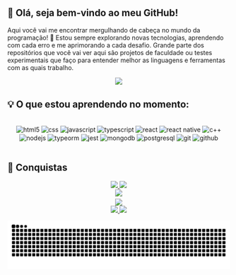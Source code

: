 <h2>👋 Olá, seja bem-vindo ao meu GitHub!</h2>
Aqui você vai me encontrar mergulhando de cabeça no mundo da programação! 🚀
Estou sempre explorando novas tecnologias, aprendendo com cada erro e me aprimorando a cada desafio.
Grande parte dos repositórios que você vai ver aqui são projetos de faculdade ou testes experimentais que faço para entender melhor as linguagens e ferramentas com as quais trabalho.

<p align="center">
  <img src="https://komarev.com/ghpvc/?username=andreluke&color=blue&style=flat-square">
</p>

<h2>💡 O que estou aprendendo no momento:</h2>
<div align="center" style="display: inline_block"><br> 
 
  <img class="tech-icon" align="center" alt="html5" src="https://img.shields.io/badge/HTML5-E34F26?style=for-the-badge&logo=html5&logoColor=white"/> 
  <img class="tech-icon" align="center" alt="css" src="https://img.shields.io/badge/CSS-1572B6?style=for-the-badge&logo=css3&logoColor=white"/> 
  <img class="tech-icon" align="center" alt="javascript" src="https://img.shields.io/badge/JavaScript-F7DF1E?style=for-the-badge&logo=javascript&logoColor=black"/> 
  <img class="tech-icon" align="center" alt="typescript" src="https://img.shields.io/badge/TypeScript-007ACC?style=for-the-badge&logo=typescript&logoColor=white"/> 
  <img class="tech-icon" align="center" alt="react" src="https://img.shields.io/badge/React-61DAFB?style=for-the-badge&logo=react&logoColor=black"/> 
  <img class="tech-icon" align="center" alt="react native" src="https://img.shields.io/badge/React_Native-61DAFB?style=for-the-badge&logo=react&logoColor=black"/> 
  <img class="tech-icon" align="center" alt="c++" src="https://img.shields.io/badge/C++-00599C?style=for-the-badge&logo=cplusplus&logoColor=white"/> 
  <img class="tech-icon" align="center" alt="nodejs" src="https://img.shields.io/badge/Node.js-339933?style=for-the-badge&logo=nodedotjs&logoColor=white"/> 
  <img class="tech-icon" align="center" alt="typeorm" src="https://img.shields.io/badge/TypeORM-FF8C00?style=for-the-badge&logo=typeorm&logoColor=white"/> 
  <img class="tech-icon" align="center" alt="jest" src="https://img.shields.io/badge/Jest-C21325?style=for-the-badge&logo=jest&logoColor=white"/> 
  <img class="tech-icon" align="center" alt="mongodb" src="https://img.shields.io/badge/MongoDB-47A248?style=for-the-badge&logo=mongodb&logoColor=white"/> 
  <img class="tech-icon" align="center" alt="postgresql" src="https://img.shields.io/badge/PostgreSQL-316192?style=for-the-badge&logo=postgresql&logoColor=white"/> 
  <img class="tech-icon" align="center" alt="git" src="https://img.shields.io/badge/Git-F05032?style=for-the-badge&logo=git&logoColor=white"/> 
  <img class="tech-icon" align="center" alt="github" src="https://img.shields.io/badge/GitHub-181717?style=for-the-badge&logo=github&logoColor=white"/> 
</div><br>

## 🌟 Conquistas

<div align="center">
<a href="https://github.com/andreluke">
  <img loading="lazy" height="180em" src="https://github-readme-stats.vercel.app/api?username=andreluke&show_icons=true&theme=algolia&include_all_commits=true&count_private=true"/>
  <img loading="lazy" height="180em" src="https://github-readme-stats.vercel.app/api/top-langs/?username=andreluke&layout=compact&langs_count=7&theme=algolia"/>
</a>
</div>

<div align="center">
  <img src="https://github-readme-streak-stats.herokuapp.com/?user=andreluke&theme=algolia&border_radius=8&locale=pt_BR&mode=weekly&card_width=760&card_height=200"/>
</div>

<div align="center">
  <img align="center" height=200 src="https://github-profile-trophy.vercel.app/?username=andreluke&theme=algolia&no-frame=false&title=Joined2020,Experience,Stars,Followers,Repositories,Commits&margin-w=7&column=-1"/>
</div>

<div align="center">
  <a href="mailto:andre.l.sales2706@gmail.com">
    <img src="https://img.shields.io/badge/Email-D14836?style=for-the-badge&logo=gmail&logoColor=white" />
  </a>
  <a href="https://www.linkedin.com/in/andre-lucas-almeida-sales-156779251/">
    <img src="https://img.shields.io/badge/LinkedIn-0077B5?style=for-the-badge&logo=linkedin&logoColor=white" />
  </a>
</div>

![Snake animation](https://raw.githubusercontent.com/andreluke/andreluke/output/github-contribution-grid-snake-dark.svg)
